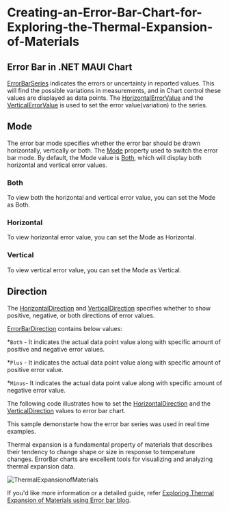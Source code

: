 # Creating-an-Error-Bar-Chart-for-Exploring-the-Thermal-Expansion-of-Materials

## Error Bar in .NET MAUI Chart

[ErrorBarSeries](https://help.syncfusion.com/cr/maui/Syncfusion.Maui.Charts.ErrorBarSeries.html) indicates the errors or uncertainty in reported values. This will find the possible variations in measurements, and in Chart control these values are displayed as data points.
The [HorizontalErrorValue](https://help.syncfusion.com/cr/maui/Syncfusion.Maui.Charts.ErrorBarSeries.html#Syncfusion_Maui_Charts_ErrorBarSeries_HorizontalErrorValue) and the [VerticalErrorValue](https://help.syncfusion.com/cr/maui/Syncfusion.Maui.Charts.ErrorBarSeries.html#Syncfusion_Maui_Charts_ErrorBarSeries_VerticalErrorValue) is used to set the error value(variation) to the series.


## Mode 
The error bar mode specifies whether the error bar should be drawn horizontally, vertically or both. The [Mode](https://help.syncfusion.com/cr/maui/Syncfusion.Maui.Charts.ErrorBarSeries.html#Syncfusion_Maui_Charts_ErrorBarSeries_Mode) property used to switch the error bar mode. By default, the Mode value is [Both](https://help.syncfusion.com/cr/maui/Syncfusion.Maui.Charts.ErrorBarMode.html#Syncfusion_Maui_Charts_ErrorBarMode_Both), which will display both horizontal and vertical error values.

### Both
To view both the horizontal and vertical error value, you can set the Mode as Both.

### Horizontal
To view horizontal error value, you can set the Mode as Horizontal.

### Vertical
To view vertical error value, you can set the Mode as Vertical.

## Direction 

The [HorizontalDirection](https://help.syncfusion.com/cr/maui/Syncfusion.Maui.Charts.ErrorBarSeries.html#Syncfusion_Maui_Charts_ErrorBarSeries_HorizontalDirection) and [VerticalDirection](https://help.syncfusion.com/cr/maui/Syncfusion.Maui.Charts.ErrorBarSeries.html#Syncfusion_Maui_Charts_ErrorBarSeries_VerticalDirection) specifies whether to show positive, negative, or both directions of error values.

[ErrorBarDirection](https://help.syncfusion.com/cr/maui/Syncfusion.Maui.Charts.ErrorBarDirection.html) contains below values:

*`Both` -  It indicates the actual data point value along with specific amount of positive and negative error values.

*`Plus` -  It indicates the actual data point value along with specific amount of positive error value.

*`Minus`-  It indicates the actual data point value along with specific amount of negative error value.

The following code illustrates how to set the [HorizontalDirection](https://help.syncfusion.com/cr/maui/Syncfusion.Maui.Charts.ErrorBarSeries.html#Syncfusion_Maui_Charts_ErrorBarSeries_HorizontalDirection) and the [VerticalDirection](https://help.syncfusion.com/cr/maui/Syncfusion.Maui.Charts.ErrorBarSeries.html#Syncfusion_Maui_Charts_ErrorBarSeries_VerticalDirection) values to error bar chart.

This sample demonstarte how the error bar series was used in real time examples.

Thermal expansion is a fundamental property of materials that describes their tendency to change shape or size in response to temperature changes. ErrorBar charts are excellent tools for visualizing and analyzing thermal expansion data.

![ThermalExpansionofMaterials](https://github.com/SyncfusionExamples/Creating-an-Error-Bar-Chart-for-Exploring-the-Thermal-Expansion-of-Materials/assets/102796134/99e06809-3c5b-4fff-989a-a3e88db01985)

If you'd like more information or a detailed guide, refer [Exploring Thermal Expansion of Materials using Error bar blog](https://www.syncfusion.com/blogs/post/dotnet-maui-error-bar-chart-visualize-thermal-expansion-materials.aspx).






